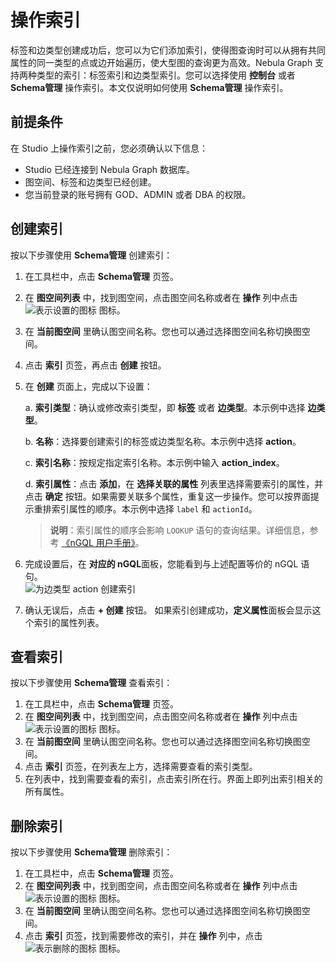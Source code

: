 # 操作索引

标签和边类型创建成功后，您可以为它们添加索引，使得图查询时可以从拥有共同属性的同一类型的点或边开始遍历，使大型图的查询更为高效。Nebula Graph 支持两种类型的索引：标签索引和边类型索引。您可以选择使用 **控制台** 或者 **Schema管理** 操作索引。本文仅说明如何使用 **Schema管理** 操作索引。

## 前提条件

在 Studio 上操作索引之前，您必须确认以下信息：

- Studio 已经连接到 Nebula Graph 数据库。
- 图空间、标签和边类型已经创建。
- 您当前登录的账号拥有 GOD、ADMIN 或者 DBA 的权限。

## 创建索引

按以下步骤使用 **Schema管理** 创建索引：

1. 在工具栏中，点击 **Schema管理** 页签。
2. 在 **图空间列表** 中，找到图空间，点击图空间名称或者在 **操作** 列中点击 ![表示设置的图标](https://docs-cdn.nebula-graph.com.cn/nebula-studio-docs/st-ug-018.png "设置") 图标。
3. 在 **当前图空间** 里确认图空间名称。您也可以通过选择图空间名称切换图空间。
4. 点击 **索引** 页签，再点击 **创建** 按钮。
5. 在 **创建** 页面上，完成以下设置：

   a. **索引类型**：确认或修改索引类型，即 **标签** 或者 **边类型**。本示例中选择 **边类型**。

   b. **名称**：选择要创建索引的标签或边类型名称。本示例中选择 **action**。

   c. **索引名称**：按规定指定索引名称。本示例中输入 **action_index**。

   d. **索引属性**：点击 **添加**，在 **选择关联的属性** 列表里选择需要索引的属性，并点击 **确定** 按钮。如果需要关联多个属性，重复这一步操作。您可以按界面提示重排索引属性的顺序。本示例中选择 `label` 和 `actionId`。
   > **说明**：索引属性的顺序会影响 `LOOKUP` 语句的查询结果。详细信息，参考 [《nGQL 用户手册》](https://docs.nebula-graph.com.cn/manual-CN/2.query-language/4.statement-syntax/2.data-query-and-manipulation-statements/lookup-syntax/#faq "点击前往 Nebula Graph 网站")。
6. 完成设置后，在 **对应的 nGQL**面板，您能看到与上述配置等价的 nGQL 语句。  
![为边类型 action 创建索引](https://docs-cdn.nebula-graph.com.cn/nebula-studio-docs/st-ug-023.png "创建索引")

1. 确认无误后，点击 **+ 创建** 按钮。
   如果索引创建成功，**定义属性**面板会显示这个索引的属性列表。

## 查看索引

按以下步骤使用 **Schema管理** 查看索引：

1. 在工具栏中，点击 **Schema管理** 页签。
2. 在 **图空间列表** 中，找到图空间，点击图空间名称或者在 **操作** 列中点击 ![表示设置的图标](https://docs-cdn.nebula-graph.com.cn/nebula-studio-docs/st-ug-018.png "设置") 图标。
3. 在 **当前图空间** 里确认图空间名称。您也可以通过选择图空间名称切换图空间。
4. 点击 **索引** 页签，在列表左上方，选择需要查看的索引类型。
5. 在列表中，找到需要查看的索引，点击索引所在行。界面上即列出索引相关的所有属性。

## 删除索引

按以下步骤使用 **Schema管理** 删除索引：

1. 在工具栏中，点击 **Schema管理** 页签。
2. 在 **图空间列表** 中，找到图空间，点击图空间名称或者在 **操作** 列中点击 ![表示设置的图标](https://docs-cdn.nebula-graph.com.cn/nebula-studio-docs/st-ug-018.png "设置") 图标。
3. 在 **当前图空间** 里确认图空间名称。您也可以通过选择图空间名称切换图空间。
4. 点击 **索引** 页签，找到需要修改的索引，并在 **操作** 列中，点击 ![表示删除的图标](https://docs-cdn.nebula-graph.com.cn/nebula-studio-docs/st-ug-017.png "删除") 图标。
